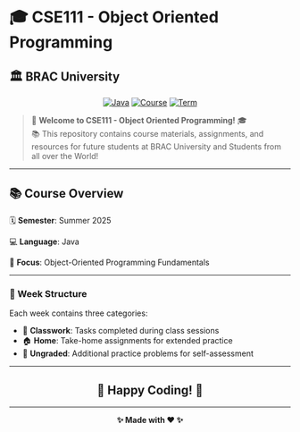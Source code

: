 # 🎓 CSE111 - Object Oriented Programming
## 🏛️ BRAC University

<div align="center">

[![Java](https://img.shields.io/badge/Java-ED8B00?style=flat&logo=openjdk&logoColor=white)](https://www.oracle.com/java/)
[![Course](https://img.shields.io/badge/Course-CSE111-blue)](https://github.com/MostofaMorshedSayeem/CSE111)
[![Term](https://img.shields.io/badge/Term-Summer%202025-cyan)](https://github.com/MostofaMorshedSayeem/CSE111)

</div>

> 🌟 **Welcome to CSE111 - Object Oriented Programming!** 🎓  
> 📚 This repository contains  course materials, assignments, and resources for future students at BRAC University and Students from all over the World! 


---

## 📚 Course Overview

🗓️ **Semester**: Summer 2025

💻 **Language**: Java  

🎯 **Focus**: Object-Oriented Programming Fundamentals


---

### 📂 Week Structure
Each week contains three categories:
- 🏫 **Classwork**: Tasks completed during class sessions
- 🏠 **Home**: Take-home assignments for extended practice  
- 📝 **Ungraded**: Additional practice problems for self-assessment


---

<div align="center">

## 🎉 **Happy Coding!** 🚀

---

**✨ Made with ❤️ ✨**

</div>
